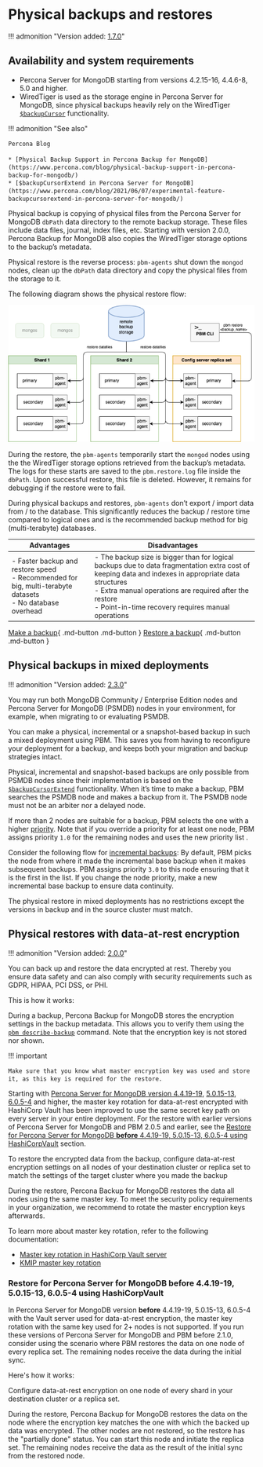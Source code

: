 # Physical backups and restores

!!! admonition "Version added: [1.7.0](../release-notes/1.7.0.md)" 

## Availability and system requirements

*  Percona Server for MongoDB starting from versions 4.2.15-16, 4.4.6-8, 5.0 and higher. 
* WiredTiger is used as the storage engine in Percona Server for MongoDB, since physical backups heavily rely on the WiredTiger [`$backupCursor`](https://docs.percona.com/percona-server-for-mongodb/6.0/backup-cursor.html) functionality.

!!! admonition "See also"

    Percona Blog

    * [Physical Backup Support in Percona Backup for MongoDB](https://www.percona.com/blog/physical-backup-support-in-percona-backup-for-mongodb/)
    * [$backupCursorExtend in Percona Server for MongoDB](https://www.percona.com/blog/2021/06/07/experimental-feature-backupcursorextend-in-percona-server-for-mongodb/)

Physical backup is copying of physical files from the Percona Server for MongoDB `dbPath` data directory to the remote backup storage. These files include data files, journal, index files, etc. Starting with version 2.0.0, Percona Backup for MongoDB also copies the WiredTiger storage options to the backup’s metadata. 

Physical restore is the reverse process: `pbm-agents` shut down the `mongod` nodes, clean up the `dbPath` data directory and copy the physical files from the storage to it. 

The following diagram shows the physical restore flow:

![image](../_images/pbm-phys-restore-shard.png)

During the restore, the ``pbm-agents`` temporarily start the ``mongod`` nodes using the the WiredTiger storage options retrieved from the backup’s metadata. The logs for these starts are saved to the ``pbm.restore.log`` file inside the ``dbPath``. Upon successful restore, this file is deleted. However, it remains for debugging if the restore were to fail. 

During physical backups and restores, ``pbm-agents`` don’t export / import data from / to the database. This significantly reduces the backup / restore time compared to logical ones and is the recommended backup method for big (multi-terabyte) databases.

| Advantages                     | Disadvantages                   |
| ------------------------------ | ------------------------------- |
|- Faster backup and restore speed <br> - Recommended for big, multi-terabyte datasets <br> - No database overhead | - The backup size is bigger than for logical backups due to data fragmentation extra cost of keeping data and indexes in appropriate data structures <br> - Extra manual operations are required after the restore <br> - Point-in-time recovery requires manual operations | Sharded clusters and non-sharded replica sets |

[Make a backup](../usage/start-backup.md){ .md-button .md-button }
[Restore a backup](../usage/restore.md){ .md-button .md-button }

## Physical backups in mixed deployments

!!! admonition "Version added: [2.3.0](../release-notes/2.3.0.md)"

You may run both MongoDB Community / Enterprise Edition nodes and Percona Server for MongoDB (PSMDB) nodes in your environment, for example, when migrating to or evaluating PSMDB. 

You can make a physical, incremental or a snapshot-based backup in such a mixed deployment using PBM. This saves you from having to reconfigure your deployment for a backup, and keeps both your migration and backup strategies intact.

Physical, incremental and snapshot-based backups are only possible from PSMDB nodes since their implementation is based on the [`$backupCursorExtend`](https://docs.percona.com/percona-server-for-mongodb/latest/backup-cursor.html) functionality. When it’s time to make a backup, PBM searches the PSMDB node and makes a backup from it. The PSMDB node must not be an arbiter nor a delayed node. 

If more than 2 nodes are suitable for a backup, PBM selects the one with a higher [priority](../usage/start-backup.md#adjust-node-priority-for-backups). Note that if you override a priority for at least one node, PBM assigns priority `1.0` for the remaining nodes and uses the new priority list . 

Consider the following flow for [incremental backups](incremental-backup.md):
By default, PBM picks the node from where it made the incremental base backup when it makes subsequent backups. PBM assigns priority `3.0` to this node ensuring that it is the first in the list. If you change the node priority, make a new incremental base backup to ensure data continuity.

The physical restore in mixed deployments has no restrictions except the versions in backup and in the source cluster must match.

## Physical restores with data-at-rest encryption

!!! admonition "Version added: [2.0.0](../release-notes/2.0.0.md)"

You can back up and restore the data encrypted at rest. Thereby you ensure data safety and can also comply with security requirements such as GDPR, HIPAA, PCI DSS, or PHI.

This is how it works: 

During a backup, Percona Backup for MongoDB stores the encryption settings in the backup metadata. This allows you to verify them using the [`pbm describe-backup`](../reference/pbm-commands.md#pbm-describe-backup) command. Note that the encryption key is not stored nor shown.

!!! important

    Make sure that you know what master encryption key was used and store it, as this key is required for the restore.

Starting with [Percona Server for MongoDB version 4.4.19-19](https://docs.percona.com/percona-server-for-mongodb/4.4/release_notes/4.4.19-19.html), [5.0.15-13](https://docs.percona.com/percona-server-for-mongodb/5.0/release_notes/5.0.15-13.html), [6.0.5-4](https://docs.percona.com/percona-server-for-mongodb/6.0/release_notes/6.0.5-4.html) and higher, the master key rotation for data-at-rest encrypted with HashiCorp Vault has been improved to use the same secret key path on every server in your entire deployment. For the restore with earlier versions of Percona Server for MongoDB and PBM 2.0.5 and earlier, see the [Restore for Percona Server for MongoDB **before** 4.4.19-19, 5.0.15-13, 6.0.5-4 using HashiCorpVault](#restore-for-percona-server-for-mongodb-before-4419-19-5015-13-605-4-using-hashicorpvault) section.

To restore the encrypted data from the backup, configure data-at-rest encryption settings on all nodes of your destination cluster or replica set to match the settings of the target cluster where you made the backup

During the restore, Percona Backup for MongoDB restores the data all nodes using the same master key. To meet the security policy requirements in your organization, we recommend to rotate the master encryption keys afterwards. 

To learn more about master key rotation, refer to the following documentation:

* [Master key rotation in HashiCorp Vault server](https://docs.percona.com/percona-server-for-mongodb/6.0/vault.html#key-rotation)
* [KMIP master key rotation](https://www.mongodb.com/docs/manual/tutorial/rotate-encryption-key/#kmip-master-key-rotation)

### Restore for Percona Server for MongoDB **before** 4.4.19-19, 5.0.15-13, 6.0.5-4 using HashiCorpVault

In Percona Server for MongoDB version **before** 4.4.19-19, 5.0.15-13, 6.0.5-4 with the Vault server used for data-at-rest encryption, the master key rotation with the same key used for 2+ nodes is not supported. If you run these versions of Percona Server for MongoDB and PBM before 2.1.0, consider using the scenario where PBM restores the data on one node of every replica set. The remaining nodes receive the data during the initial sync. 

Here's how it works:

Configure data-at-rest encryption on one node of every shard in your destination cluster or a replica set.

During the restore, Percona Backup for MongoDB restores the data on the node where the encryption key matches the one with which the backed up data was encrypted. The other nodes are not restored, so the restore has the "partially done" status. You can start this node and initiate the replica set. The remaining nodes receive the data as the result of the initial sync from the restored node.  

